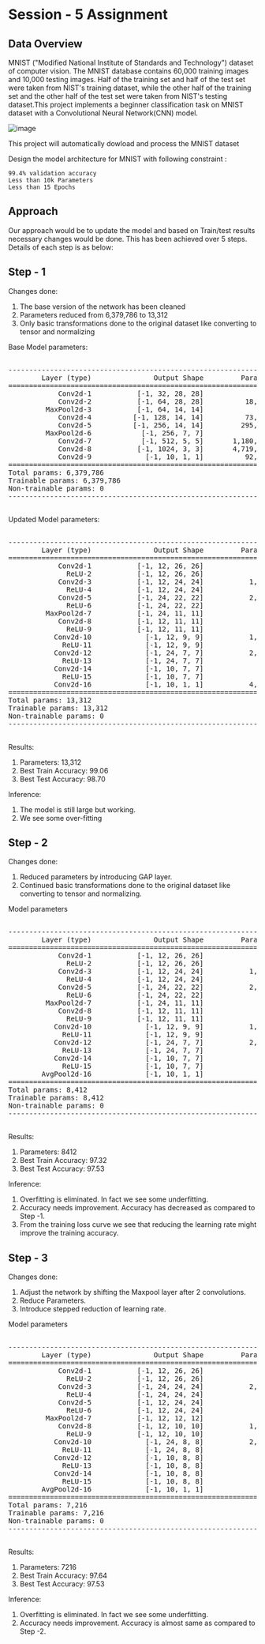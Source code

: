 # Session - 5 Assignment

## Data Overview


MNIST ("Modified National Institute of Standards and Technology") dataset of computer vision. The MNIST database contains 60,000 training images and 10,000 testing images. Half of the training set and half of the test set were taken from NIST's training dataset, while the other half of the training set and the other half of the test set were taken from NIST's testing dataset.This project implements a beginner classification task on MNIST dataset with a Convolutional Neural Network(CNN) model.

![image](https://user-images.githubusercontent.com/70502759/137764343-c1134fa1-94d2-40b0-bf21-dcd78b3ed4e1.png)
  
  This project will automatically dowload and process the MNIST dataset
  
  Design the model architecture for MNIST with following constraint :
    
    99.4% validation accuracy
    Less than 10k Parameters
    Less than 15 Epochs
    
## Approach

Our approach would be to update the model and based on Train/test results necessary changes would be done. This has been achieved over 5 steps. Details of each step is as below:

## Step - 1

Changes done: 
1.	The base version of the network has been cleaned
2.	Parameters reduced from 6,379,786 to 13,312
3.	Only basic transformations done to the original dataset like converting to tensor and normalizing

Base Model parameters:
<pre>

----------------------------------------------------------------
        Layer (type)               Output Shape         Param #
================================================================
            Conv2d-1           [-1, 32, 28, 28]             320
            Conv2d-2           [-1, 64, 28, 28]          18,496
         MaxPool2d-3           [-1, 64, 14, 14]               0
            Conv2d-4          [-1, 128, 14, 14]          73,856
            Conv2d-5          [-1, 256, 14, 14]         295,168
         MaxPool2d-6            [-1, 256, 7, 7]               0
            Conv2d-7            [-1, 512, 5, 5]       1,180,160
            Conv2d-8           [-1, 1024, 3, 3]       4,719,616
            Conv2d-9             [-1, 10, 1, 1]          92,170
================================================================
Total params: 6,379,786
Trainable params: 6,379,786
Non-trainable params: 0
----------------------------------------------------------------

</pre>

Updated Model parameters:
<pre>

----------------------------------------------------------------
        Layer (type)               Output Shape         Param #
================================================================
            Conv2d-1           [-1, 12, 26, 26]             108
              ReLU-2           [-1, 12, 26, 26]               0
            Conv2d-3           [-1, 12, 24, 24]           1,296
              ReLU-4           [-1, 12, 24, 24]               0
            Conv2d-5           [-1, 24, 22, 22]           2,592
              ReLU-6           [-1, 24, 22, 22]               0
         MaxPool2d-7           [-1, 24, 11, 11]               0
            Conv2d-8           [-1, 12, 11, 11]             288
              ReLU-9           [-1, 12, 11, 11]               0
           Conv2d-10             [-1, 12, 9, 9]           1,296
             ReLU-11             [-1, 12, 9, 9]               0
           Conv2d-12             [-1, 24, 7, 7]           2,592
             ReLU-13             [-1, 24, 7, 7]               0
           Conv2d-14             [-1, 10, 7, 7]             240
             ReLU-15             [-1, 10, 7, 7]               0
           Conv2d-16             [-1, 10, 1, 1]           4,900
================================================================
Total params: 13,312
Trainable params: 13,312
Non-trainable params: 0
----------------------------------------------------------------

</pre>

Results:
1.	Parameters: 13,312
2.	Best Train Accuracy: 99.06
3.	Best Test Accuracy: 98.70

Inference:
1.	The model is still large but working. 
2.	We see some over-fitting


## Step - 2

Changes done: 
1.	Reduced parameters by introducing GAP layer.
2.	Continued basic transformations done to the original dataset like converting to tensor and normalizing.

Model parameters

<pre>

----------------------------------------------------------------
        Layer (type)               Output Shape         Param #
================================================================
            Conv2d-1           [-1, 12, 26, 26]             108
              ReLU-2           [-1, 12, 26, 26]               0
            Conv2d-3           [-1, 12, 24, 24]           1,296
              ReLU-4           [-1, 12, 24, 24]               0
            Conv2d-5           [-1, 24, 22, 22]           2,592
              ReLU-6           [-1, 24, 22, 22]               0
         MaxPool2d-7           [-1, 24, 11, 11]               0
            Conv2d-8           [-1, 12, 11, 11]             288
              ReLU-9           [-1, 12, 11, 11]               0
           Conv2d-10             [-1, 12, 9, 9]           1,296
             ReLU-11             [-1, 12, 9, 9]               0
           Conv2d-12             [-1, 24, 7, 7]           2,592
             ReLU-13             [-1, 24, 7, 7]               0
           Conv2d-14             [-1, 10, 7, 7]             240
             ReLU-15             [-1, 10, 7, 7]               0
        AvgPool2d-16             [-1, 10, 1, 1]               0
================================================================
Total params: 8,412
Trainable params: 8,412
Non-trainable params: 0
----------------------------------------------------------------

</pre>

Results:
1.	Parameters: 8412
2.	Best Train Accuracy: 97.32
3.	Best Test Accuracy: 97.53

Inference:
1.	Overfitting is eliminated. In fact we see some underfitting.
2.	Accuracy needs improvement. Accuracy has decreased as compared to Step -1.
3.	From the training loss curve we see that reducing the learning rate might improve the training accuracy.

## Step - 3

Changes done: 
1.	Adjust the network by shifting the Maxpool layer after 2 convolutions.
2.	Reduce Parameters.
3.	Introduce stepped reduction of learning rate.

Model parameters

<pre>

----------------------------------------------------------------
        Layer (type)               Output Shape         Param #
================================================================
            Conv2d-1           [-1, 12, 26, 26]             108
              ReLU-2           [-1, 12, 26, 26]               0
            Conv2d-3           [-1, 24, 24, 24]           2,592
              ReLU-4           [-1, 24, 24, 24]               0
            Conv2d-5           [-1, 12, 24, 24]             288
              ReLU-6           [-1, 12, 24, 24]               0
         MaxPool2d-7           [-1, 12, 12, 12]               0
            Conv2d-8           [-1, 12, 10, 10]           1,296
              ReLU-9           [-1, 12, 10, 10]               0
           Conv2d-10             [-1, 24, 8, 8]           2,592
             ReLU-11             [-1, 24, 8, 8]               0
           Conv2d-12             [-1, 10, 8, 8]             240
             ReLU-13             [-1, 10, 8, 8]               0
           Conv2d-14             [-1, 10, 8, 8]             100
             ReLU-15             [-1, 10, 8, 8]               0
        AvgPool2d-16             [-1, 10, 1, 1]               0
================================================================
Total params: 7,216
Trainable params: 7,216
Non-trainable params: 0
----------------------------------------------------------------

</pre>

Results:
1.	Parameters: 7216
2.	Best Train Accuracy: 97.64
3.	Best Test Accuracy: 97.53

Inference:
1.	Overfitting is eliminated. In fact we see some underfitting.
2.	Accuracy needs improvement. Accuracy is almost same as compared to Step -2.

